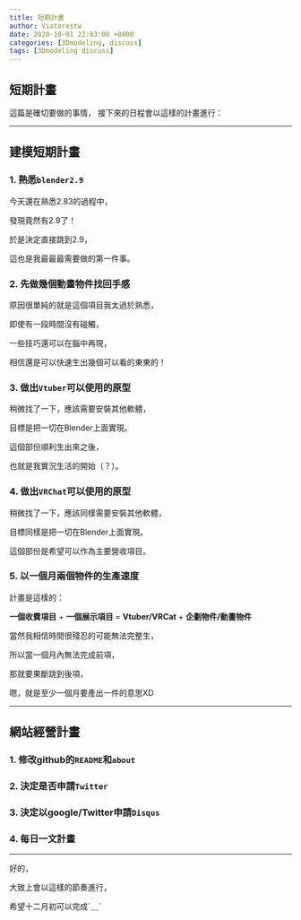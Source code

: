 ```yaml
---
title: 短期計畫
author: Viatorestw
date: 2020-10-01 22:03:00 +0800
categories: [3Dmodeling, discuss]
tags: [3Dmodeling discuss]
---
```


## 短期計畫

這篇是確切要做的事情，
接下來的日程會以這樣的計畫進行：

---

## 建模短期計畫

### 1. 熟悉`blender2.9`

今天還在熟悉2.83的過程中，

發現竟然有2.9了！

於是決定直接跳到2.9，

這也是我最最最需要做的第一件事。

### 2. 先做幾個動畫物件找回手感

原因很單純的就是這個項目我太過於熟悉，

即使有一段時間沒有碰觸，

一些技巧還可以在腦中再現，

相信還是可以快速生出幾個可以看的東東的！

### 3. 做出`Vtuber`可以使用的原型

稍微找了一下，應該需要安裝其他軟體，

目標是把一切在Blender上面實現。

這個部份順利生出來之後，

也就是我實況生活的開始（？）。

### 4. 做出`VRChat`可以使用的原型

稍微找了一下，應該同樣需要安裝其他軟體，

目標同樣是把一切在Blender上面實現。

這個部份是希望可以作為主要營收項目。

### 5. 以一個月兩個物件的生產速度

計畫是這樣的：

**一個收費項目** + **一個展示項目** = **Vtuber/VRCat** + **企劃物件/動畫物件**

當然我相信時間很殘忍的可能無法完整生，

所以當一個月內無法完成前項，

那就要果斷跳到後項，

嗯，就是至少一個月要產出一件的意思XD

---

## 網站經營計畫

### 1. 修改github的`README`和`about`

### 2. 決定是否申請`Twitter`

### 3. 決定以google/Twitter申請`Disqus`

### 4. 每日一文計畫

---

好的，

大致上會以這樣的節奏進行，

希望十二月初可以完成ˊ＿ˋ

